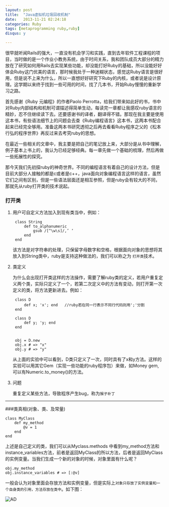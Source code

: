 ```yaml
---
layout: post
title:  "Java虚拟机垃圾回收机制"
date:   2013-11-21 02:24:18
categories: Ruby
tags: [metaprogramming ruby,ruby]
disqus: y      

---
```

很早就听闻Rails的强大，一直没有机会学习和实践，直到去年软件工程课程的项目，当时做的是一个作业小教务系统，由于时间关系，我和团队成员大部分的精力放在了研究如何用Rails去实现某些功能，却没能打好Ruby的基础，所以没能好好体会Ruby这门优美的语言，那时候我处于一种迷糊状态，感觉这Ruby语言是很好用，但是说不上来为什么，所以一直想好好研究下Ruby的内核，或者说是设计原理。这学期以来终于找到一些可用的时间，找了几本书，开始Ruby慢慢的重新学习之路。

首先感谢《Ruby 元编程》的作者Paolo Perrotta，给我们带来如此好的书，书中对Ruby内部结构和机制可谓描述得简单生动，每读完一章都让我感叹ruby语言的精妙，忍不住继续读下去。还要感谢书的译者，翻译得不错。那现在我主要是使用这本书，有些语法细节上的问题会去查《Ruby编程语言》这本书，这两本书配合起来已经完全够用。准备这两本书研究透彻之后再去看看Ruby程序之父的《松本行弘的程序世界》再反过来去考究ruby的思想。

在最近一些相关的文章中，我主要是把自己的笔记放上来，大部分是从书中理解，例子基本上书上的，我认为已经足够经典。每一章先做一个基础的梳理，然后再做一些拓展性的探究。

那今天我们先初探ruby的神奇世界。不同的编程语言有着自己的设计方法，但是目前大部分人接触的都是c或者是c++，java面向对象编程语言这样的语言，虽然它们之间有区别，但是一些语法层面还是相互参照，但是ruby会有较大的不同，那就先从ruby打开类的技术说起。


### 打开类
1. 用户可自定义方法加入到现有类当中，例如：
    
		class String
			def to_alphanumeric
				gsub /[^\w\s]/,’ ‘
			end
		end
	该方法是对字符串的处理，只保留字母数字和空格，根据面向对象的思想将其放入到String类中，ruby是支持这种做法的，我们可以称之为 `打开类`技术。
2. 类定义

	为什么会出现打开类这样的方法操作，需要了解ruby类的定义，若用户重复定义两个类，实际只定义了一个，若第二次定义中的方法有变动，则打开第一次定义的类，将方法更新进去。例如：
	
		class D
			def x; 'x'; end   //ruby若在同一行表示不同行代码则用';'分割
		end
		
		class D
			def y; 'y; end
		end
		
		
		obj = D.new
		obj.x # => "x"
		obj.y # => "y"
		
		
	从上面的实验中可以看到，D类只定义了一次，同时具有了x和y方法。这样的实验可以用其它Gem（实现一些功能的ruby程序包）来做，如Money gem, 可以有Numeric.to_money()的方法。
3. 问题
	
	重复定义某些方法，导致程序产生bug，称为`猴子补丁`
	
		
	
 	
---
###类真相(对象、类、及常量)

	class MyClass
		def my_method
			@v = 1
		end
	end
	
上述是自己定义的类，我们可以从Myclass.methods 中看到my_method方法和instance_variables方法，前者是返回MyClass的所以方法，后者是返回MyClass的实例变量。当我们生成一个新的对象的时候，对象里面有什么呢？

	obj.my_method
	obj.instance_variables # => [:@v]

一般会认为对象里面会存放方法和实例变量，但是实际上`对象只存放了实例变量和一个自身类的引用，方法存放在类中`。如下图：

![AD](https://dl.dropboxusercontent.com/u/71643374/%E7%AC%94%E8%AE%B0%E6%8F%92%E5%9B%BE/ruby%E5%85%83%E7%BC%96%E7%A8%8B/%E5%AF%B9%E8%B1%A1%E3%80%81%E7%B1%BB%E3%80%81%E6%96%B9%E6%B3%95%E5%92%8C%E5%AE%9E%E4%BE%8B%E5%8F%98%E9%87%8F%E7%9A%84%E5%85%B3%E7%B3%BB.png)

